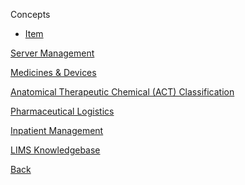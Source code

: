 Concepts
* [Item](https://github.com/hmislk/hmis/wiki/Item)

[Server Management](https://github.com/hmislk/hmis/wiki/Server-Management)

[Medicines & Devices](https://github.com/hmislk/hmis/wiki/Medicines-&-Devices)

[Anatomical Therapeutic Chemical (ACT) Classification ](https://github.com/hmislk/hmis/wiki/Anatomical-Theraputic-Chemical-(ACT)-Classification)

[Pharmaceutical Logistics](https://github.com/hmislk/hmis/wiki/Pharmaceutical-Logistics)

[Inpatient Management](https://github.com/hmislk/hmis/wiki/Inpatient-Management)

[LIMS Knowledgebase](https://github.com/hmislk/hmis/wiki/LIMS-Knowledgebase)








[Back](https://github.com/hmislk/hmis/wiki)